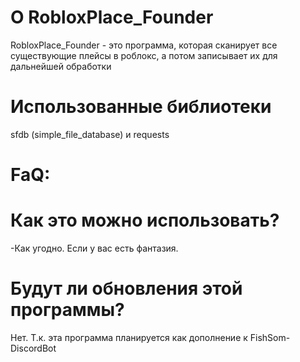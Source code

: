# О RobloxPlace_Founder
RobloxPlace_Founder - это программа, которая сканирует все существующие плейсы в роблокс, а потом записывает их для дальнейшей обработки
# Использованные библиотеки
sfdb (simple_file_database) и requests
# FaQ:
# Как это можно использовать?
-Как угодно. Если у вас есть фантазия. 
# Будут ли обновления этой программы?
Нет. Т.к. эта программа планируется как дополнение к FishSom-DiscordBot